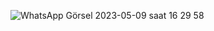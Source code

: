 ![WhatsApp Görsel 2023-05-09 saat 16 29 58](https://github.com/SUMEYYEEBLL/iphone.telefon/assets/119432514/537998ac-e3eb-4bfb-8b1d-017a9692eb33)
